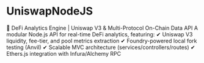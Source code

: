 # UniswapNodeJS
🚀 DeFi Analytics Engine | Uniswap V3 &amp; Multi-Protocol On-Chain Data API  A modular Node.js API for real-time DeFi analytics, featuring: ✔ Uniswap V3 liquidity, fee-tier, and pool metrics extraction ✔ Foundry-powered local fork testing (Anvil) ✔ Scalable MVC architecture (services/controllers/routes) ✔ Ethers.js integration with Infura/Alchemy RPC
